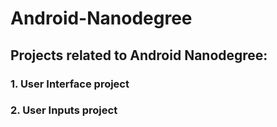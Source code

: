 # Android-Nanodegree
## Projects related to Android Nanodegree:
### 1. User Interface project
### 2. User Inputs project   
